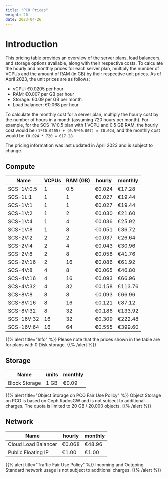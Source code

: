 ```yaml
---
title: "PCO Prices"
weight: 20
date: 2023-04-26
---
```


# Introduction

This pricing table provides an overview of the server plans, load balancers, and storage options available, along with their respective costs. To calculate the hourly and monthly prices for each server plan, multiply the number of VCPUs and the amount of RAM (in GB) by their respective unit prices. As of April 2023, the unit prices are as follows:

* vCPU: €0.0205 per hour
* RAM: €0.007 per GB per hour
* Storage: €0.09 per GB per month
* Load balancer: €0.068 per hour

To calculate the monthly cost for a server plan, multiply the hourly cost by the number of hours in a month (assuming 720 hours per month). For example, for the SCS-1V:0.5 plan with 1 VCPU and 0.5 GB RAM, the hourly cost would be ```(1*€0.0205) + (0.5*€0.007) = €0.024```, and the monthly cost would be ```€0.024 * 720 = €17.28```.

The pricing information was last updated in April 2023 and is subject to change.

## Compute

| Name       | VCPUs | RAM (GB) | hourly | monthly |
|------------|-------|----------|--------|---------|
| SCS-1V:0.5 | 1     | 0.5      | €0.024 | €17.28  |
| SCS-1L:1   | 1     | 1        | €0.027 | €19.44  |
| SCS-1V:1   | 1     | 1        | €0.027 | €19.44  |
| SCS-1V:2   | 1     | 2        | €0.030 | €21.60  |
| SCS-1V:4   | 1     | 4        | €0.036 | €25.92  |
| SCS-1V:8   | 1     | 8        | €0.051 | €36.72  |
| SCS-2V:2   | 2     | 2        | €0.037 | €26.64  |
| SCS-2V:4   | 2     | 4        | €0.043 | €30.96  |
| SCS-2V:8   | 2     | 8        | €0.058 | €41.76  |
| SCS-2V:16  | 2     | 16       | €0.086 | €61.92  |
| SCS-4V:8   | 4     | 8        | €0.065 | €46.80  |
| SCS-4V:16  | 4     | 16       | €0.093 | €66.96  |
| SCS-4V:32  | 4     | 32       | €0.158 | €113.76 |
| SCS-8V:8   | 8     | 8        | €0.093 | €66.96  |
| SCS-8V:16  | 8     | 16       | €0.121 | €87.12  |
| SCS-8V:32  | 8     | 32       | €0.186 | €133.92 |
| SCS-16V:32 | 16    | 32       | €0.309 | €222.48 |
| SCS-16V:64 | 16    | 64       | €0.555 | €399.60 |

{{% alert title="Info" %}}
Please note that the prices shown in the table are for plans with 0 Disk storage.
{{% /alert %}}

## Storage

| Name          | units | monthly |
|---------------|-------|---------|
| Block Storage | 1 GB  | €0.09   |

{{% alert title="Object Storage on PCO Fair Use Policy" %}}
Object Storage on PCO is based on Ceph RadosGW and is not subject to additional charges. The quota is limited to 20 GB / 20,000 objects.
{{% /alert %}}

## Network

| Name                | hourly     | monthly    |
| --------------------| -----------| -----------|
| Cloud Load Balancer | €0.068     | €48.96     |
| Public Floating IP  | €1.00      | €1.00      |

{{% alert title="Traffic Fair Use Policy" %}}
Incoming and Outgoing Standard network usage is not subject to additional charges.
{{% /alert %}}
